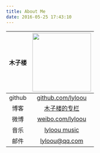 ```yaml
---
title: About Me
date: 2016-05-25 17:43:10
---
```


| 木子楼    | [<img src="https://projecteuler.net/profile/lyloou.png" style="display:block;margin:0 auto;width: 160px;">](https://github.com/lyloou/goer/tree/master/cmd/project-euler)|
| :---: | :---: |
| github | [github.com/lyloou](https://github.com/lyloou) |
| 博客   | [木子楼的专栏](http://blog.csdn.net/ly1414725328) |
| 微博   | [weibo.com/lyloou](https://weibo.com/lyloou) |
| 音乐   | [lyloou music](http://lyloou.com/life/music) |
| 邮件   | [lyloou@qq.com](mailto:lyloou@qq.com) |
